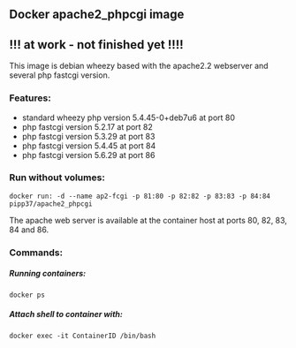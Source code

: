 ## Docker apache2_phpcgi image

## !!! at work - not finished yet !!!!

This image is debian wheezy based with the apache2.2 webserver and several php fastcgi version.
### Features:
* standard wheezy php version 5.4.45-0+deb7u6 at port 80
* php fastcgi version 5.2.17 at port 82
* php fastcgi version 5.3.29 at port 83
* php fastcgi version 5.4.45 at port 84
* php fastcgi version 5.6.29 at port 86

### Run without volumes:
    docker run: -d --name ap2-fcgi -p 81:80 -p 82:82 -p 83:83 -p 84:84 pipp37/apache2_phpcgi 
  
The apache web server is available at the container host at ports 80, 82, 83, 84 and 86.

### Commands:
##### Running containers:
    docker ps
##### Attach shell to container with:
    docker exec -it ContainerID /bin/bash
